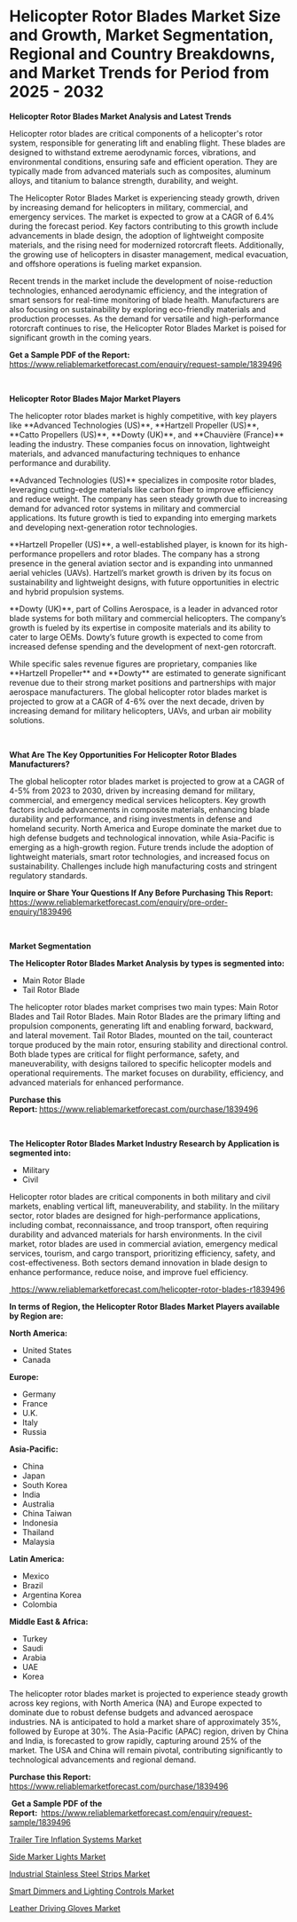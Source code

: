 <p><h1>Helicopter Rotor Blades Market Size and Growth, Market Segmentation, Regional and Country Breakdowns, and Market Trends for Period from 2025 -  2032</h1></p><p><strong>Helicopter Rotor Blades Market Analysis and Latest Trends</strong></p>
<p><p>Helicopter rotor blades are critical components of a helicopter's rotor system, responsible for generating lift and enabling flight. These blades are designed to withstand extreme aerodynamic forces, vibrations, and environmental conditions, ensuring safe and efficient operation. They are typically made from advanced materials such as composites, aluminum alloys, and titanium to balance strength, durability, and weight.</p><p>The Helicopter Rotor Blades Market is experiencing steady growth, driven by increasing demand for helicopters in military, commercial, and emergency services. The market is expected to grow at a CAGR of 6.4% during the forecast period. Key factors contributing to this growth include advancements in blade design, the adoption of lightweight composite materials, and the rising need for modernized rotorcraft fleets. Additionally, the growing use of helicopters in disaster management, medical evacuation, and offshore operations is fueling market expansion.</p><p>Recent trends in the market include the development of noise-reduction technologies, enhanced aerodynamic efficiency, and the integration of smart sensors for real-time monitoring of blade health. Manufacturers are also focusing on sustainability by exploring eco-friendly materials and production processes. As the demand for versatile and high-performance rotorcraft continues to rise, the Helicopter Rotor Blades Market is poised for significant growth in the coming years.</p></p>
<p><strong>Get a Sample PDF of the Report:&nbsp;</strong> <a href="https://www.reliablemarketforecast.com/enquiry/request-sample/1839496?utm_campaign=2011&utm_medium=2&utm_source=Github&utm_content=ia&utm_term=22012025&utm_id=helicopter-rotor-blades">https://www.reliablemarketforecast.com/enquiry/request-sample/1839496</a></p>
<p>&nbsp;</p>
<p><strong>Helicopter Rotor Blades Major Market Players</strong></p>
<p><p>The helicopter rotor blades market is highly competitive, with key players like **Advanced Technologies (US)**, **Hartzell Propeller (US)**, **Catto Propellers (US)**, **Dowty (UK)**, and **Chauvière (France)** leading the industry. These companies focus on innovation, lightweight materials, and advanced manufacturing techniques to enhance performance and durability.</p><p>**Advanced Technologies (US)** specializes in composite rotor blades, leveraging cutting-edge materials like carbon fiber to improve efficiency and reduce weight. The company has seen steady growth due to increasing demand for advanced rotor systems in military and commercial applications. Its future growth is tied to expanding into emerging markets and developing next-generation rotor technologies.</p><p>**Hartzell Propeller (US)**, a well-established player, is known for its high-performance propellers and rotor blades. The company has a strong presence in the general aviation sector and is expanding into unmanned aerial vehicles (UAVs). Hartzell’s market growth is driven by its focus on sustainability and lightweight designs, with future opportunities in electric and hybrid propulsion systems.</p><p>**Dowty (UK)**, part of Collins Aerospace, is a leader in advanced rotor blade systems for both military and commercial helicopters. The company’s growth is fueled by its expertise in composite materials and its ability to cater to large OEMs. Dowty’s future growth is expected to come from increased defense spending and the development of next-gen rotorcraft.</p><p>While specific sales revenue figures are proprietary, companies like **Hartzell Propeller** and **Dowty** are estimated to generate significant revenue due to their strong market positions and partnerships with major aerospace manufacturers. The global helicopter rotor blades market is projected to grow at a CAGR of 4-6% over the next decade, driven by increasing demand for military helicopters, UAVs, and urban air mobility solutions.</p></p>
<p>&nbsp;</p>
<p><strong>What Are The Key Opportunities For Helicopter Rotor Blades Manufacturers?</strong></p>
<p><p>The global helicopter rotor blades market is projected to grow at a CAGR of 4-5% from 2023 to 2030, driven by increasing demand for military, commercial, and emergency medical services helicopters. Key growth factors include advancements in composite materials, enhancing blade durability and performance, and rising investments in defense and homeland security. North America and Europe dominate the market due to high defense budgets and technological innovation, while Asia-Pacific is emerging as a high-growth region. Future trends include the adoption of lightweight materials, smart rotor technologies, and increased focus on sustainability. Challenges include high manufacturing costs and stringent regulatory standards.</p></p>
<p><strong>Inquire or Share Your Questions If Any Before Purchasing This Report:</strong> <a href="https://www.reliablemarketforecast.com/enquiry/pre-order-enquiry/1839496?utm_campaign=2011&utm_medium=2&utm_source=Github&utm_content=ia&utm_term=22012025&utm_id=helicopter-rotor-blades">https://www.reliablemarketforecast.com/enquiry/pre-order-enquiry/1839496</a></p>
<p>&nbsp;</p>
<p><strong>Market Segmentation</strong></p>
<p><strong>The Helicopter Rotor Blades Market Analysis by types is segmented into:</strong></p>
<p><ul><li>Main Rotor Blade</li><li>Tail Rotor Blade</li></ul></p>
<p><p>The helicopter rotor blades market comprises two main types: Main Rotor Blades and Tail Rotor Blades. Main Rotor Blades are the primary lifting and propulsion components, generating lift and enabling forward, backward, and lateral movement. Tail Rotor Blades, mounted on the tail, counteract torque produced by the main rotor, ensuring stability and directional control. Both blade types are critical for flight performance, safety, and maneuverability, with designs tailored to specific helicopter models and operational requirements. The market focuses on durability, efficiency, and advanced materials for enhanced performance.</p></p>
<p><strong>Purchase this Report:&nbsp;</strong><a href="https://www.reliablemarketforecast.com/purchase/1839496?utm_campaign=2011&utm_medium=2&utm_source=Github&utm_content=ia&utm_term=22012025&utm_id=helicopter-rotor-blades">https://www.reliablemarketforecast.com/purchase/1839496</a></p>
<p>&nbsp;</p>
<p><strong>The Helicopter Rotor Blades Market Industry Research by Application is segmented into:</strong></p>
<p><ul><li>Military</li><li>Civil</li></ul></p>
<p><p>Helicopter rotor blades are critical components in both military and civil markets, enabling vertical lift, maneuverability, and stability. In the military sector, rotor blades are designed for high-performance applications, including combat, reconnaissance, and troop transport, often requiring durability and advanced materials for harsh environments. In the civil market, rotor blades are used in commercial aviation, emergency medical services, tourism, and cargo transport, prioritizing efficiency, safety, and cost-effectiveness. Both sectors demand innovation in blade design to enhance performance, reduce noise, and improve fuel efficiency.</p></p>
<p><a href="https://www.reliablemarketforecast.com/helicopter-rotor-blades-r1839496?utm_campaign=2011&utm_medium=2&utm_source=Github&utm_content=ia&utm_term=22012025&utm_id=helicopter-rotor-blades">&nbsp;https://www.reliablemarketforecast.com/helicopter-rotor-blades-r1839496</a></p>
<p><strong>In terms of Region, the Helicopter Rotor Blades Market Players available by Region are:</strong></p>
<p>
    <p> <strong> North America: </strong>
        <ul>
            <li>United States</li>
            <li>Canada</li>
        </ul>
        </p> 
    <p> <strong> Europe: </strong>
        <ul>
            <li>Germany</li>
            <li>France</li>
            <li>U.K.</li>
            <li>Italy</li>
            <li>Russia</li>
        </ul>
        </p> 
    <p> <strong> Asia-Pacific: </strong>
        <ul>
            <li>China</li>
            <li>Japan</li>
            <li>South Korea</li>
            <li>India</li>
            <li>Australia</li>
            <li>China Taiwan</li>
            <li>Indonesia</li>
            <li>Thailand</li>
            <li>Malaysia</li>
        </ul>
        </p> 
    <p> <strong> Latin America: </strong>
        <ul>
            <li>Mexico</li>
            <li>Brazil</li>
            <li>Argentina Korea</li>
            <li>Colombia</li>
        </ul>
        </p> 
    <p> <strong> Middle East & Africa: </strong>
        <ul>
            <li>Turkey</li>
            <li>Saudi</li>
            <li>Arabia</li>
            <li>UAE</li>
            <li>Korea</li>
        </ul>
    </p>
    </p>
<p><p>The helicopter rotor blades market is projected to experience steady growth across key regions, with North America (NA) and Europe expected to dominate due to robust defense budgets and advanced aerospace industries. NA is anticipated to hold a market share of approximately 35%, followed by Europe at 30%. The Asia-Pacific (APAC) region, driven by China and India, is forecasted to grow rapidly, capturing around 25% of the market. The USA and China will remain pivotal, contributing significantly to technological advancements and regional demand.</p></p>
<p><strong>Purchase this Report: </strong><a href="https://www.reliablemarketforecast.com/purchase/1839496?utm_campaign=2011&utm_medium=2&utm_source=Github&utm_content=ia&utm_term=22012025&utm_id=helicopter-rotor-blades">https://www.reliablemarketforecast.com/purchase/1839496</a></p>
<p>&nbsp;<strong>Get a Sample PDF of the Report:&nbsp;&nbsp;</strong><a href="https://www.reliablemarketforecast.com/enquiry/request-sample/1839496?utm_campaign=2011&utm_medium=2&utm_source=Github&utm_content=ia&utm_term=22012025&utm_id=helicopter-rotor-blades">https://www.reliablemarketforecast.com/enquiry/request-sample/1839496</a></p>
<p><strong></strong></p>
<p><p><a href="https://github.com/mahnoor2003/Market-Research-Report-List-6/blob/main/trailer-tire-inflation-systems-market.md?utm_campaign=2011&utm_medium=2&utm_source=Github&utm_content=ia&utm_term=22012025&utm_id=helicopter-rotor-blades">Trailer Tire Inflation Systems Market</a></p><p><a href="https://github.com/ygfu6u/Market-Research-Report-List-1/blob/main/side-marker-lights-market.md?utm_campaign=2011&utm_medium=2&utm_source=Github&utm_content=ia&utm_term=22012025&utm_id=helicopter-rotor-blades">Side Marker Lights Market</a></p><p><a href="https://www.linkedin.com/pulse/data-global-industrial-stainless-steel-strips-markets-share-lqauf?utm_campaign=2011&utm_medium=2&utm_source=Github&utm_content=ia&utm_term=22012025&utm_id=helicopter-rotor-blades">Industrial Stainless Steel Strips Market</a></p><p><a href="https://www.linkedin.com/pulse/smart-dimmers-lighting-controls-market-forecasted-from-lku1c?utm_campaign=2011&utm_medium=2&utm_source=Github&utm_content=ia&utm_term=22012025&utm_id=helicopter-rotor-blades">Smart Dimmers and Lighting Controls Market</a></p><p><a href="https://www.linkedin.com/pulse/leather-driving-gloves-market-report-competitive-insights-qeodc?utm_campaign=2011&utm_medium=2&utm_source=Github&utm_content=ia&utm_term=22012025&utm_id=helicopter-rotor-blades">Leather Driving Gloves Market</a></p></p>